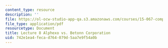```yaml
---
content_type: resource
description: ''
file: https://ol-ocw-studio-app-qa.s3.amazonaws.com/courses/15-067-competitive-decision-making-and-negotiation-spring-2011/742e1ea4fecad764079d5aa7e9f54a0b_MIT15_067S11_lec08.pdf
file_type: application/pdf
resourcetype: Document
title: Lecture 8 Alphexo vs. Betonn Corporation
uid: 742e1ea4-feca-d764-079d-5aa7e9f54a0b
---
```

